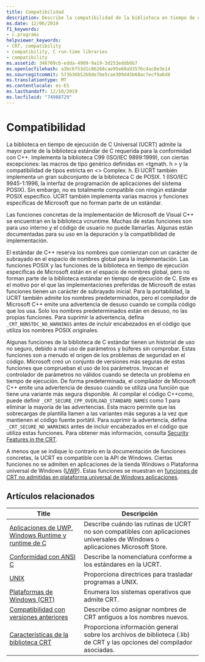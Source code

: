 ```yaml
---
title: Compatibilidad
description: Describe la compatibilidad de la biblioteca en tiempo de ejecución de C de Microsoft universal (UCRT) con la biblioteca estándar de C, POSIX, CRT seguro y aplicaciones de la tienda.
ms.date: 12/06/2019
f1_keywords:
- c.programs
helpviewer_keywords:
- CRT, compatibility
- compatibility, C run-time libraries
- compatibility
ms.assetid: 346709cb-edda-4909-9a19-3d253eddb6b7
ms.openlocfilehash: a3bc6f53d1c86268cae95e60a93576c4ac8e3e14
ms.sourcegitcommit: 573b36b52b0de7be5cae309d45b68ac7ecf9a6d8
ms.translationtype: MT
ms.contentlocale: es-ES
ms.lasthandoff: 12/10/2019
ms.locfileid: "74988729"
---
```

# <a name="compatibility"></a>Compatibilidad

La biblioteca en tiempo de ejecución de C Universal (UCRT) admite la mayor parte de la biblioteca estándar de C requerida para la conformidad con C++. Implementa la biblioteca C99 (ISO/IEC 9899:1999), con ciertas excepciones: las macros de tipo genérico definidas en \<tgmath. h > y la compatibilidad de tipos estricta en \<> Complex. h. El UCRT también implementa un gran subconjunto de la biblioteca C de POSIX. 1 (ISO/IEC 9945-1:1996, la interfaz de programación de aplicaciones del sistema POSIX). Sin embargo, no es totalmente compatible con ningún estándar POSIX específico. UCRT también implementa varias macros y funciones específicas de Microsoft que no forman parte de un estándar.

Las funciones concretas de la implementación de Microsoft de Visual C++ se encuentran en la biblioteca vcruntime.  Muchas de estas funciones son para uso interno y el código de usuario no puede llamarlas. Algunas están documentadas para su uso en la depuración y la compatibilidad de implementación.

El estándar de C++ reserva los nombres que comienzan con un carácter de subrayado en el espacio de nombres global para la implementación. Las funciones POSIX y las funciones de la biblioteca en tiempo de ejecución específicas de Microsoft están en el espacio de nombres global, pero no forman parte de la biblioteca estándar en tiempo de ejecución de C. Este es el motivo por el que las implementaciones preferidas de Microsoft de estas funciones tienen un carácter de subrayado inicial. Para la portabilidad, la UCRT también admite los nombres predeterminados, pero el compilador de Microsoft C++ emite una advertencia de desuso cuando se compila código que los usa. Solo los nombres predeterminados están en desuso, no las propias funciones. Para suprimir la advertencia, defina `_CRT_NONSTDC_NO_WARNINGS` antes de incluir encabezados en el código que utiliza los nombres POSIX originales.

Algunas funciones de la biblioteca de C estándar tienen un historial de uso no seguro, debido a mal uso de parámetros y búferes sin comprobar. Estas funciones son a menudo el origen de los problemas de seguridad en el código. Microsoft creó un conjunto de versiones más seguras de estas funciones que comprueban el uso de los parámetros. Invocan el controlador de parámetros no válidos cuando se detecta un problema en tiempo de ejecución.  De forma predeterminada, el compilador de Microsoft C++ emite una advertencia de desuso cuando se utiliza una función que tiene una variante más segura disponible. Al compilar el código C++como, puede definir `_CRT_SECURE_CPP_OVERLOAD_STANDARD_NAMES` como 1 para eliminar la mayoría de las advertencias. Esta macro permite que las sobrecargas de plantilla llamen a las variantes más seguras a la vez que mantienen el código fuente portátil. Para suprimir la advertencia, defina `_CRT_SECURE_NO_WARNINGS` antes de incluir encabezados en el código que utiliza estas funciones. Para obtener más información, consulta [Security Features in the CRT](../c-runtime-library/security-features-in-the-crt.md).

A menos que se indique lo contrario en la documentación de funciones concretas, la UCRT es compatible con la API de Windows.  Ciertas funciones no se admiten en aplicaciones de la tienda Windows o Plataforma universal de Windows ([UWP](/uwp)). Estas funciones se muestran en [funciones de CRT no admitidas en plataforma universal de Windows aplicaciones](../cppcx/crt-functions-not-supported-in-universal-windows-platform-apps.md).

## <a name="related-articles"></a>Artículos relacionados

|Title|Descripción|
|-----------|-----------------|
|[Aplicaciones de UWP, Windows Runtime y runtime de C](../c-runtime-library/windows-store-apps-the-windows-runtime-and-the-c-run-time.md)|Describe cuándo las rutinas de UCRT no son compatibles con aplicaciones universales de Windows o aplicaciones Microsoft Store.|
|[Conformidad con ANSI C](../c-runtime-library/ansi-c-compliance.md)|Describe la nomenclatura conforme a los estándares en la UCRT.|
|[UNIX](../c-runtime-library/unix.md)|Proporciona directrices para trasladar programas a UNIX.|
|[Plataformas de Windows (CRT)](../c-runtime-library/windows-platforms-crt.md)|Enumera los sistemas operativos que admite CRT.|
|[Compatibilidad con versiones anteriores](../c-runtime-library/backward-compatibility.md)|Describe cómo asignar nombres de CRT antiguos a los nombres nuevos.|
|[Características de la biblioteca CRT](../c-runtime-library/crt-library-features.md)|Proporciona información general sobre los archivos de biblioteca (.lib) de CRT y las opciones del compilador asociadas.|